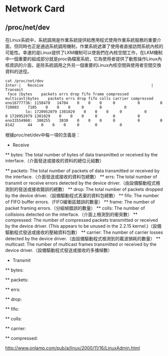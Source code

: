 # Network Card

## /proc/net/dev

在Linux系統中，系統調用是作業系統提供給應用程式使用作業系統服務的重要介面，但同時也正是通過系統調用機制，作業系統遮罩了使用者直接訪問系統內核的可能性。幸運的是Linux提供了LKM機制可以使我們在內核空間工作，在LKM機制中一個重要的組成部分就是proc偽檔案系統，它為使用者提供了動態操作Linux內核資訊的介面，是除系統調用之外另一個重要的Linux內核空間與使用者空間交換資料的途徑。

```
cat /proc/net/dev
Inter-|   Receive                                                |  Transmit
 face |bytes    packets errs drop fifo frame compressed multicast|bytes    packets errs drop fifo colls carrier compressed
eno16777736: 1150470   14704    0    0    0     0          0         0   720003    7105    0    0    0     0       0          0
         lo: 1720952079 1301029    0    0    0     0          0         0 1720952079 1301029    0    0    0     0       0          0
eno33554960:  300255    3030    0    0    0     0          0         0     8142      44    0    0    0     0       0          0
```

根據proc/net/dev中每一項的含義是：

* Receive

** bytes: The total number of bytes of data transmitted or received by the interface.（介面發送或接收的資料的總位元組數）

** packets: The total number of packets of data transmitted or received by the interface.（介面發送或接收的資料包總數）
** errs: The total number of transmit or receive errors detected by the device driver.（由設備驅動程式檢測到的發送或接收錯誤的總數）
** drop: The total number of packets dropped by the device driver.（設備驅動程式丟棄的資料包總數）
** fifo: The number of FIFO buffer errors.（FIFO緩衝區錯誤的數量）
** frame: The number of packet framing errors.（分組幀錯誤的數量）
** colls: The number of collisions detected on the interface.（介面上檢測到的衝突數）
** compressed: The number of compressed packets transmitted or received by the device driver. (This appears to be unused in the 2.2.15 kernel.)（設備驅動程式發送或接收的壓縮資料包數）
** carrier: The number of carrier losses detected by the device driver.（由設備驅動程式檢測到的載波損耗的數量）
** multicast: The number of multicast frames transmitted or received by the device driver.（設備驅動程式發送或接收的多播幀數）

* Transmit

** bytes:

** packets: 

** errs: 

** drop: 

** fifo: 

** colls: 

** carrier: 

** compressed: 

http://www.onlamp.com/pub/a/linux/2000/11/16/LinuxAdmin.html
